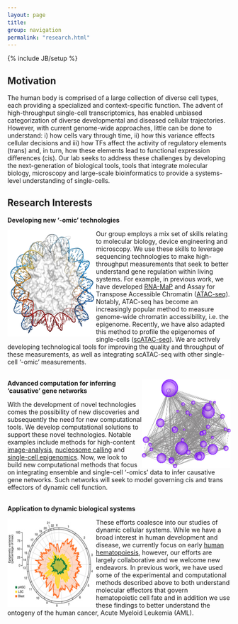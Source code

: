 ```yaml
---
layout: page
title: 
group: navigation
permalink: "research.html"
---
```

{% include JB/setup %}

Motivation
----------

The human body is comprised of a large collection of diverse cell types, each providing a specialized and context-specific function. The advent of high-throughput single-cell transcriptomics, has enabled unbiased categorization of diverse developmental and diseased cellular trajectories. However, with current genome-wide approaches, little can be done to understand: i) how cells vary through time, ii) how this variance effects cellular decisions and iii) how TFs affect the activity of regulatory elements (trans) and, in turn, how these elements lead to functional expression differences (cis). Our lab seeks to address these challenges by developing the next-generation of biological tools, tools that integrate molecular biology, microscopy and large-scale bioinformatics to provide a systems-level understanding of single-cells.


Research Interests
------------------

<B> Developing new ‘-omic’ technologies </B>

<img alt="nucleosome-small" align="left" src="media/research/nucleosome-small.jpg" width="200" height="240"/>

Our group employs a mix set of skills relating to molecular biology, device engineering and microscopy. We use these skills to leverage sequencing technologies to make high-throughput measurements that seek to better understand gene regulation within living systems. For example, in previous work, we have developed <a href="http://www.nature.com/nbt/journal/v32/n6/abs/nbt.2880.html" target="_blank">RNA-MaP</a> and Assay for Transpose Accessible Chromatin (<a href="http://www.nature.com/nmeth/journal/v10/n12/abs/nmeth.2688.html" target="_blank">ATAC-seq</a>). Notably, ATAC-seq has become an increasingly popular method to measure genome-wide chromatin accessibility, i.e. the epigenome. Recently, we have also adapted this method to profile the epigenomes of single-cells (<a href="http://www.nature.com/nature/journal/v523/n7561/full/nature14590.html" target="_blank">scATAC-seq</a>). We are actively developing technological tools for improving the quality and throughput of these measurements, as well as integrating scATAC-seq with other single-cell ‘-omic’ measurements.
<br><br>

<img alt="network" align="right" src="media/research/network.jpg" width="200" height="200"/>

<B> Advanced computation for inferring ‘causative’ gene networks </B>

With the development of novel technologies comes the possibility of new discoveries and subsequently the need for new computational tools. We develop computational solutions to support these novel technologies. Notable examples include methods for high-content <a href="http://www.nature.com/nbt/journal/v32/n6/abs/nbt.2880.html" target="_blank">image-analysis</a>, <a href="http://genome.cshlp.org/content/early/2015/08/27/gr.192294.115" target="_blank">nucleosome calling</a> and <a href="http://www.nature.com/nature/journal/v523/n7561/full/nature14590.html" target="_blank">single-cell epigenomics</a>. Now, we look to build new computational methods that focus on integrating ensemble and single-cell ‘-omics’ data to infer causative gene networks. Such networks will seek to model governing cis and trans effectors of dynamic cell function.
<br><br>

<B> Application to dynamic biological systems </B>

<img alt="aml-variance" align="left" src="media/research/aml-variance.jpg" width="200" height="200"/>

These efforts coalesce into our studies of dynamic cellular systems. While we have a broad interest in  human development and disease, we currently focus on early <a href="http://www.nature.com/ng/journal/v48/n10/full/ng.3646.html" target="_blank">human hematopoiesis</a>, however, our efforts are largely collaborative and we welcome new endeavors. In previous work, we have used some of the experimental and computational methods described above to both understand molecular effectors that govern hematopoietic cell fate and in addition we use these findings to better understand the ontogeny of the human cancer, Acute Myeloid Leukemia (AML).
<br><br>
